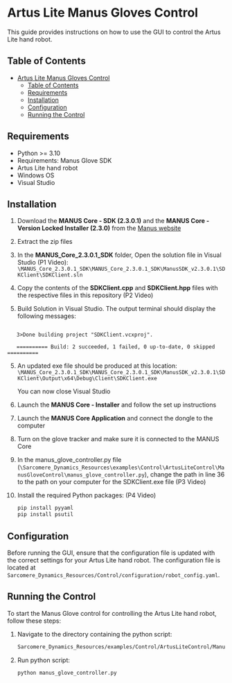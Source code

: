 # Artus Lite Manus Gloves Control

This guide provides instructions on how to use the GUI to control the Artus Lite hand robot.

## Table of Contents

- [Artus Lite Manus Gloves Control](#artus-lite-manus-gloves-control)
  - [Table of Contents](#table-of-contents)
  - [Requirements](#requirements)
  - [Installation](#installation)
  - [Configuration](#configuration)
  - [Running the Control](#running-the-control)

## Requirements

- Python >= 3.10
- Requirements: Manus Glove SDK 
- Artus Lite hand robot
- Windows OS
- Visual Studio

## Installation


1. Download the **MANUS Core - SDK (2.3.0.1)** and the **MANUS Core - Version Locked Installer (2.3.0)** from the [Manus website](https://my.manus-meta.com/resources/downloads/quantum-metagloves)

2. Extract the zip files

3. In the **MANUS_Core_2.3.0.1_SDK** folder, Open the solution file in Visual Studio (P1 Video): `\MANUS_Core_2.3.0.1_SDK\MANUS_Core_2.3.0.1_SDK\ManusSDK_v2.3.0.1\SDKClient\SDKClient.sln`

4. Copy the contents of the **SDKClient.cpp** and **SDKClient.hpp** files with the respective files in this repository (P2 Video)

5. Build Solution in Visual Studio. The output terminal should display the following messages:

```
  
   3>Done building project "SDKClient.vcxproj".

   ========== Build: 2 succeeded, 1 failed, 0 up-to-date, 0 skipped ==========

```

5. An updated exe file should be produced at this location: `\MANUS_Core_2.3.0.1_SDK\MANUS_Core_2.3.0.1_SDK\ManusSDK_v2.3.0.1\SDKClient\Output\x64\Debug\Client\SDKClient.exe`

   You can now close Visual Studio

6. Launch the **MANUS Core - Installer** and follow the set up instructions

7. Launch the **MANUS Core Application** and connect the dongle to the computer

8. Turn on the glove tracker and make sure it is connected to the MANUS Core

9. In the manus_glove_controller.py file (`\Sarcomere_Dynamics_Resources\examples\Control\ArtusLiteControl\ManusGloveControl\manus_glove_controller.py`), change the path in line 36 to the path on your computer for the SDKClient.exe file (P3 Video)

10. Install the required Python packages: (P4 Video)
    ```sh
    pip install pyyaml
    pip install psutil
    ```
   
## Configuration

Before running the GUI, ensure that the configuration file is updated with the correct settings for your Artus Lite hand robot. The configuration file is located at `Sarcomere_Dynamics_Resources/Control/configuration/robot_config.yaml`.

## Running the Control

To start the Manus Glove control for controlling the Artus Lite hand robot, follow these steps:

1. Navigate to the directory containing the python script:
    ```sh
    Sarcomere_Dynamics_Resources/examples/Control/ArtusLiteControl/ManusGloveControl
    ```

2. Run python script:

    ```sh
    python manus_glove_controller.py
    ```
